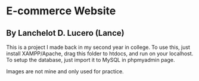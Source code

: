 # E-commerce Website
## By Lanchelot D. Lucero (Lance)

This is a project I made back in my second year in college. To use this, just install XAMPP/Apache, drag this folder to htdocs, and run on your localhost. To setup the database, just import it to MySQL in phpmyadmin page.

Images are not mine and only used for practice.  
